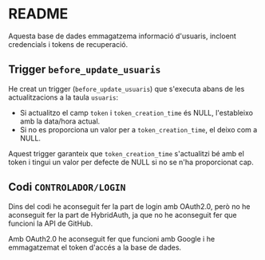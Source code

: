 # README

Aquesta base de dades emmagatzema informació d'usuaris, incloent credencials i tokens de recuperació.

## Trigger `before_update_usuaris`

He creat un trigger (`before_update_usuaris`) que s'executa abans de les actualitzacions a la taula `usuaris`:

- Si actualitzo el camp `token` i `token_creation_time` és NULL, l'estableixo amb la data/hora actual.
- Si no es proporciona un valor per a `token_creation_time`, el deixo com a NULL.

Aquest trigger garanteix que `token_creation_time` s'actualitzi bé amb el token i tingui un valor per defecte de NULL si no se n'ha proporcionat cap.

## Codi `CONTROLADOR/LOGIN`

Dins del codi he aconseguit fer la part de login amb OAuth2.0, però no he aconseguit fer la part de HybridAuth, ja que no he aconseguit fer que funcioni la API de GitHub.

Amb OAuth2.0 he aconseguit fer que funcioni amb Google i he emmagatzemat el token d'accés a la base de dades.

